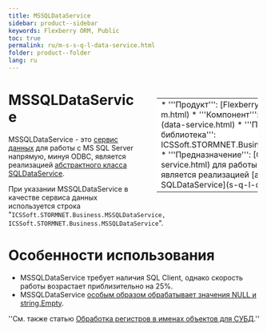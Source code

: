 ```yaml
---
title: MSSQLDataService
sidebar: product--sidebar
keywords: Flexberry ORM, Public
toc: true
permalink: ru/m-s-s-q-l-data-service.html
folder: product--folder
lang: ru
---
```


<div style="margin:5px; padding-left:28px; float:right; width:40%; outline:1px solid white;">
<br>
<table border="0" width="100%" bgcolor="#6495ED">
<tbody><tr><td bgcolor="#FFFFFF">
* '''Продукт''': [Flexberry ORM](flexberry-o-r-m.html)
* '''Компонент''': [Сервис данных](data-service.html)
* '''Программная библиотека''': ICSSoft.STORMNET.Business.MSSQLDataService
* '''Предназначение''': [Сервис данных](data-service.html) для работы с MS SQL Server, является реализацией [абстрактного класса SQLDataService](s-q-l-data-service.html).
</td>
</tr></tbody></table></a>
</div>

# MSSQLDataService
MSSQLDataService - это [сервис данных](data-service.html) для работы с MS SQL Server напрямую, минуя ODBC, является реализацией [абстрактного класса SQLDataService](s-q-l-data-service.html).

При указании MSSQLDataService в качестве сервиса данных используется строка "`ICSSoft.STORMNET.Business.MSSQLDataService, ICSSoft.STORMNET.Business.MSSQLDataService`".

# Особенности использования
* MSSQLDataService требует наличия SQL Client, однако скорость работы возрастает приблизительно на 25%.
* MSSQLDataService [особым образом обрабатывает значения NULL и string.Empty](m-s-s-q-l-data-service-string-null-or-empty.html).

''См. также статью [Обработка регистров в именах объектов для СУБД](processing-registers-names-for-objects-d-b-m-s.html).''


